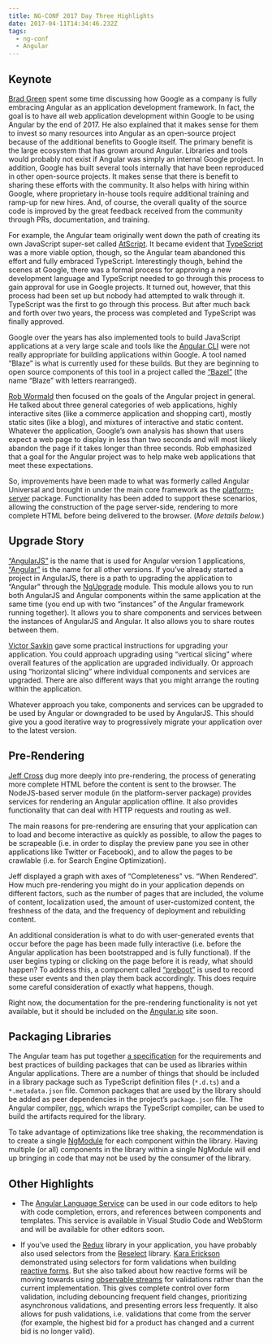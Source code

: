 ```yaml
---
title: NG-CONF 2017 Day Three Highlights
date: 2017-04-11T14:34:46.232Z
tags:
  - ng-conf
  - Angular
---
```


## Keynote

[Brad Green](https://twitter.com/bradlygreen) spent some time discussing
how Google as a company is fully embracing Angular as an application
development framework. In fact, the goal is to have all web application
development within Google to be using Angular by the end of 2017. He
also explained that it makes sense for them to invest so many resources
into Angular as an open-source project because of the additional
benefits to Google itself. The primary benefit is the large ecosystem
that has grown around Angular. Libraries and tools would probably not
exist if Angular was simply an internal Google project. In addition,
Google has built several tools internally that have been reproduced in
other open-source projects. It makes sense that there is benefit to
sharing these efforts with the community. It also helps with hiring
within Google, where proprietary in-house tools require additional
training and ramp-up for new hires. And, of course, the overall quality
of the source code is improved by the great feedback received from the
community through PRs, documentation, and training.

For example, the Angular team originally went down the path of creating
its own JavaScript super-set called
[AtScript](https://docs.google.com/document/d/11YUzC-1d0V1-Q3V0fQ7KSit97HnZoKVygDxpWzEYW0U/mobilebasic?viewopt=127).
It became evident that [TypeScript](https://www.typescriptlang.org/) was
a more viable option, though, so the Angular team abandoned this effort
and fully embraced TypeScript. Interestingly though, behind the scenes
at Google, there was a formal process for approving a new development
language and TypeScript needed to go through this process to gain
approval for use in Google projects. It turned out, however, that this
process had been set up but nobody had attempted to walk through it.
TypeScript was the first to go through this process. But after much back
and forth over two years, the process was completed and TypeScript was
finally approved.

Google over the years has also implemented tools to build JavaScript
applications at a very large scale and tools like the [Angular
CLI](https://cli.angular.io/) were not really appropriate for building
applications within Google. A tool named “Blaze” is what is currently
used for these builds. But they are beginning to open source components
of this tool in a project called the [“Bazel”](https://bazel.build/)
(the name “Blaze” with letters rearranged).

[Rob Wormald](https://twitter.com/robwormald) then focused on the goals
of the Angular project in general. He talked about three general
categories of web applications, highly interactive sites (like a
commerce application and shopping cart), mostly static sites (like a
blog), and mixtures of interactive and static content. Whatever the
application, Google’s own analysis has shown that users expect a web
page to display in less than two seconds and will most likely abandon
the page if it takes longer than three seconds. Rob emphasized that a
goal for the Angular project was to help make web applications that meet
these expectations.

So, improvements have been made to what was formerly called Angular
Universal and brought in under the main core framework as the
[platform-server](https://github.com/angular/angular/tree/master/packages/platform-server)
package. Functionality has been added to support these scenarios,
allowing the construction of the page server-side, rendering to more
complete HTML before being delivered to the browser. (_More details
below._)

## Upgrade Story

[“AngularJS”](https://angularjs.org/) is the name that is used for
Angular version 1 applications, [“Angular”](https://angular.io/) is the
name for all other versions. If you’ve already started a project in
AngularJS, there is a path to upgrading the application to “Angular”
through the
[NgUpgrade](https://angular.io/docs/ts/latest/guide/upgrade.html)
module. This module allows you to run both AngularJS and Angular
components within the same application at the same time (you end up with
two “instances” of the Angular framework running together). It allows
you to share components and services between the instances of AngularJS
and Angular. It also allows you to share routes between them.

[Victor Savkin](https://twitter.com/victorsavkin) gave some practical
instructions for upgrading your application. You could approach
upgrading using “vertical slicing” where overall features of the
application are upgraded individually. Or approach using “horizontal
slicing” where individual components and services are upgraded. There
are also different ways that you might arrange the routing within the
application.

Whatever approach you take, components and services can be upgraded to
be used by Angular or downgraded to be used by AngularJS. This should
give you a good iterative way to progressively migrate your application
over to the latest version.

## Pre-Rendering

[Jeff Cross](https://twitter.com/jeffbcross) dug more deeply into
pre-rendering, the process of generating more complete HTML before the
content is sent to the browser. The NodeJS-based server module (in the
platform-server package) provides services for rendering an Angular
application offline. It also provides functionality that can deal with
HTTP requests and routing as well.

The main reasons for pre-rendering are ensuring that your application
can to load and become interactive as quickly as possible, to allow the
pages to be scrapeable (i.e. in order to display the preview pane you
see in other applications like Twitter or Facebook), and to allow the
pages to be crawlable (i.e. for Search Engine Optimization).

Jeff displayed a graph with axes of “Completeness” vs. “When Rendered”.
How much pre-rendering you might do in your application depends on
different factors, such as the number of pages that are included, the
volume of content, localization used, the amount of user-customized
content, the freshness of the data, and the frequency of deployment and
rebuilding content.

An additional consideration is what to do with user-generated events
that occur before the page has been made fully interactive (i.e. before
the Angular application has been bootstrapped and is fully functional).
If the user begins typing or clicking on the page before it is ready,
what should happen? To address this, a component called
[“preboot”](https://github.com/angular/preboot) is used to record these
user events and then play them back accordingly. This does require some
careful consideration of exactly what happens, though.

Right now, the documentation for the pre-rendering functionality is not
yet available, but it should be included on the
[Angular.io](https://angular.io/) site soon.

## Packaging Libraries

The Angular team has put together [a
specification](https://docs.google.com/document/d/1CZC2rcpxffTDfRDs6p1cfbmKNLA6x5O-NtkJglDaBVs/preview)
for the requirements and best practices of building packages that can be
used as libraries within Angular applications. There are a number of
things that should be included in a library package such as TypeScript
definition files (`*.d.ts`) and a `*.metadata.json` file. Common packages
that are used by the library should be added as peer dependencies in the
project’s `package.json` file. The Angular compiler,
[ngc](https://github.com/angular/angular/tree/master/packages/compiler-cli),
which wraps the TypeScript compiler, can be used to build the artifacts
required for the library.

To take advantage of optimizations like tree shaking, the recommendation
is to create a single
[NgModule](https://angular.io/docs/ts/latest/guide/ngmodule.html) for
each component within the library. Having multiple (or all) components
in the library within a single NgModule will end up bringing in code
that may not be used by the consumer of the library.

## Other Highlights

- The [Angular Language
  Service](https://github.com/angular/vscode-ng-language-service) can
  be used in our code editors to help with code completion, errors,
  and references between components and templates. This service is
  available in Visual Studio Code and WebStorm and will be available
  for other editors soon.

- If you’ve used the [Redux](http://redux.js.org/) library in your
  application, you have probably also used selectors from the
  [Reselect](http://redux.js.org/docs/recipes/ComputingDerivedData.html)
  library. [Kara Erickson](https://twitter.com/karaforthewin)
  demonstrated using selectors for form validations when building
  [reactive
  forms](https://angular.io/docs/ts/latest/guide/reactive-forms.html).
  But she also talked about how reactive forms will be moving towards
  using [observable
  streams](https://gist.github.com/staltz/868e7e9bc2a7b8c1f754) for
  validations rather than the current implementation. This gives
  complete control over form validation, including debouncing frequent
  field changes, prioritizing asynchronous validations, and presenting
  errors less frequently. It also allows for push validations, i.e.
  validations that come from the server (for example, the highest bid
  for a product has changed and a current bid is no longer valid).
